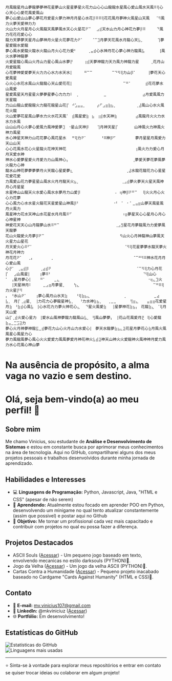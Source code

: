 
<!--
**mkviniciuz/mkviniciuz** is a ✨ _special_ ✨ repository because its `README.md` (this file) appears on your GitHub profile.

Here are some ideas to get you started:

- 🔭 I’m currently working on ...
- 🌱 I’m currently learning ...
- 👯 I’m looking to collaborate on ...
- 🤔 I’m looking for help with ...
- 💬 Ask me about ...
- 📫 How to reach me: ...
- 😄 Pronouns: ...
- ⚡ Fun fact: ...
-->
```
月風龍星月山夢龍夢夢神花星夢山火星星夢星火花力山心心山龍龍水星風心愛山風水天風⠿⢿心心天心心愛花風愛風山
夢心山愛山山夢心夢花月愛星火夢力神月月星心水花⡿⠿⠿⢿花花風月夢神火風星山天風⠀⠀⠈⠻風力火夢天愛神力力
火山力火月星月心火風龍天風夢風水天心火星花⠟⠉⠀⠀⣠⣾天水山力月心神花力夢⡿⠿⠀⠀⠀⠀⠙風力花花花愛心心
龍力天夢夢天星月山夢神月火星火花夢花力⠟⠁⠀⠀⠀⠈⠉⣹月夢天花風水月龍心天⣧⡀⠀⠀⠀⠀⠀⢹夢星愛龍水愛龍
夢心風水愛龍火龍水火龍山月火心花力愛⠃⠀⠀⠀⠀⢀⣤⣾心水神月花心夢心神力龍風⣧⠀⠀⠀⠀⠀⢸風火水夢神龍夢
火愛星龍心風山火月山力星心風山水夢⡟⠀⠀⠀⠀⢰⣾天夢神龍力天力風力神龍力星⠀⠀⠀⠀⢀花月山月愛龍風
心花夢神愛愛夢天火力力心水力水天水⡇⠀⠀⠀⠀⠛⠉⠉⠀⠀⠀⠀⠀⠀⠀⠉⠙⠻⢿力山⡿⠁⠀⠀⠀⠀⢸夢花天心愛風星
心火心水花水風山火龍龍心天山愛花花⡇⠀⠀⠀⠀⠀⠀⠀⠀⠀⠀⠀⠀⠀⠀⠀⠀⠀⠀⠉⠛⠁⠀⠀⠀⠀⠀⣾花花夢水山風愛
星愛風星天月星星火夢夢星夢心力力力⠇⠀⢀⠀⠀⠀⠀⠀⠀⠀⠀⠀⣀⠀⠀⠀⠀⠀⠀⠀⠀⠀⠀⠀⠀⠀⣴月愛風風力天星龍
力山山龍山愛龍龍火力龍花龍星山花⡏⠀⠚⣡⣤⣤⡀⠀⠀⠀⠀⡴⠋⣠⣶⣷⣦⡀⠀⠀⠀⠀⠀⠀⠀⢀⣼風山心水火風花火龍
火山愛夢花星風山夢水力火水花天風⠁⠀⣾風星愛⣷⠀⣦⠀⢰⣾水天神⣷⠀⠀⠀⠀  ⠀⣴風龍月火火力水水力水風
山山山月心火夢心愛風力風神愛夢⣹⠀⠐星山天神⡿⠀⠀⠀⢹月神天星⡏⠀⠀⠀⠀⠀ 山神風火力神風火神力風星
水心神星天神力山花花夢心風花星水⠀⠀⠛⢿力⠟⠁⠀⠀⠀⠀⠀⠘⠿神⡿⠋⠀⠀⠀⠀⠀⠀⠀夢月星星月風愛力天山山天
心心花風水花心火星龍火花神天神花⠀⠀⠀⠀⠀⠀⠀⠀⠀⠀⠀⠀⠀⠀⠀⠀⠀⠀⠀⠀⠀⠀⠀  ⢰風火力力愛心月月天愛水神
神水心愛夢星愛火月愛力力山風神心⡄⠀⠀⠀⠀⠀⠀⠀⠀⠀⠀⠀⠀⠀⠀⠀⠀⠀⠀⠀⠀⠀  ⢀夢愛天夢花夢風夢火龍力心神
龍水山神花夢夢夢夢月火天龍心星愛夢⣆⠀⠀⠀⠀⠀⠀⠀⠀⠀⠀⠀⠀⠀⠀⠀⠀⠀⠀⠀⢀⣼水龍花龍花力心星星花愛花愛
力風愛山花力夢星星山風水火月月龍天火⣦⡀⠀⠀⠀⠀⠀⠀⠀⠀⠀⠀⠀⠀⠀⠀⠀⢀⣠⣾夢火夢天火星天風神月心月星星
水星神山山龍天火水愛心風水水夢月力山愛⡿⠀⠀⠀⠀⠀⠀⠀⠀⠀⠀⠀⠀⠠⠀⢶神⡿⠟⠛⠉⠀⠀⢿火火月心火心力花夢
心心風力心水水星火龍花天星愛星山神風⡿⠃⠀⠀⠀⠀⠀⠀⠀⠀⠀⠀⠀⠀⠐⠃⠀⠁⠀⠂⠁⣀⣤⣶山夢天風星風月火風力
風星神力花水天神山水花星水月月風⠿⠋⠀⠀⠀⠀⠀⠀⠀⠀⠀⠀⠀⠀⠀⠀⠀⠀⠀⠀⠰⣶夢星天心心星月心月心心神星神
神愛花天天心山月龍夢山水⠿⠛⠉⠀⠀⠀⠀⠀⠀⠀⠀⠀⠀⠀⠀⠀⠀⠀⠀⠀⠀⠀⠀⢀⣠⣻星花月夢龍風力力愛夢風天龍夢
花山火龍愛火月夢⡿⠟⠉⠀⠀⠀⠀⠀⠀⠀⠀⠀⠀⠀⠀⠀⠀⠀⠀⠀⠀⠀⠀⠀⠀⠀     ⠻山火心月神龍神山夢風天火星力山星花
月天愛火心⠿⠋⠁⠀⠀⠀⠀⠀⠀⠀⠀⠀⠀⠀⠀⠀⠀⠀⠀⠀⠀⠀⠀⠀⠀⠀⠀⠀⠀⠀       ⠈⠻⢿花星夢夢水龍天夢火神花月神力
月花花⠟⠁⠀⠀⢀⡄⠀⠀⠀⠀⠀⠀⢀⠀⠀⠀⠀⠀⠀⠀⠀⠀⠀⠀⠀⠀⠀⠀⠀⠀⠀⠀⠀⠀⠀        ⠈⠉⠛⠻⠿神水花月月心愛山風
心⡟⠁⠀⢀⣤⣾⡿⠀⠀⠀⠀⢀⣴⣾⠟⠀⠀⠀⠀⠀⠀⠀⠀⠀⠀⠀⠀⠀⠀⠀⠀⠀⠀⠀⠀⠀⠀⠀⠀⠀⠀⠀⠀   ⠈⠉⠻⢿力心月花
⡏⠀⠀⣠山風星⡇⠀⠀⠀⢰夢⠿⠃⠀⠀⠀⠀⠀⠀⠀⠀⠀⠀⠀⠀⠀⠀⠀⠀⠀⠀⠀⠀⠀⠀⠀⠀⠀⠀⠀⠀⠀⠀⠀⠀⠀⠙⢿山心
⠁⠀⢠星月夢心⡇⠀⠀⠀⠛⠁⠀⠀⠀⣀⣄⠀⠀⠀⠀⠀⠀⠀⠀⠀⠀⠀⠀⠀⠀⠀⠀⠀⠀⠀⠀⠀⠀⠀⠀⠀⠀⠀⠀   ⠀⠐⢶⣄⣹火
⠀⠀⢸天星神月⠇⠀⠀⠀⠀⣀⣠⣶月夢星⡀⠀⠀⠀⢳⣄⠀⠀⠀⠀⠀⠀⠀⠀⠀⠀⠀⠀⠀⠀⠀⠀⠀⠀⠀         ⠉⠛⠿⢿力火星⡟⠻
⡄⠀⠘水山⠟⠁⠀⠀⠀⢰夢心風月山水天⣷⠀⠀⠀⠘⢿⣷⣦⣄⠀⠀⠀⠀⠀⠀⠀⠀⠀⠀⠀⠀⢀⠀⠀⠀⠀⠀⠀⠀⠀⠀⠀⣀⣴
⣧⡀⠀月⡏⢀⣴星⡀⠀⢸力花力心夢龍星神⣧⡀⠀⠀⠘力水神⣷⣦⡀⠀⠀⢀⣀⣀⠀⠀⠀⠀⠀⢻⣶⣄⠀⠀⠀⣤⣶⣶花愛星
月⣷⠀⠘⣷⣾心風⣧⠀⢸心水花力力夢火神花心⣄⠀⠀⠙星火風愛⣷⠀⠀⢸星夢神花⣷⣦⡄⠀花龍⣷⣄⠀⠈⢿月天山愛
山⡏⢀⣾火愛心星力⠀⢸愛水山風神夢龍力龍風山⣧⡀⠀⢻風山夢夢⡄⠀⢸花山花風愛月⣟⠀⢿心愛龍⣷⣤⣀⣉⣩⣽力
夢心火月神夢神龍⣯⣀⣾夢花力山心火月山力水愛心⡇⠀夢天水龍夢⣷⣦⣄⣽花星月夢花心⣷月風火風風星心風星力心
夢力風龍風夢心風心火火愛愛力風風夢愛月神花神火⣧⣾⣽神天山神火火愛龍神火風神神月愛力風力水心花風心神山夢
```

<h1>Na ausência de propósito, a alma vaga no vazio e sem destino.</h1>



# Olá, seja bem-vindo(a) ao meu perfil! 👋

## Sobre mim
Me chamo Vinicius, sou estudante de **Análise e Desenvolvimento de Sistemas** e estou em constante busca por aprimorar meus conhecimentos na área de tecnologia. Aqui no GitHub, compartilharei alguns dos meus projetos pessoais e trabalhos desenvolvidos durante minha jornada de aprendizado.

## Habilidades e Interesses
- 💻 **Linguagens de Programação:** Python, Javascript, Java, "HTML e CSS" (apesar de não serem)
- 🌱 **Aprendendo:** Atualmente estou focado em aprender POO em Python, desenvolvendo um minigame no qual tento atualizar constantemente (assim que possivel) e postar aqui no Github
- 🚀 **Objetivo:** Me tornar um profissional cada vez mais capacitado e contribuir com projetos no qual eu possa fazer a diferença.

## Projetos Destacados
- ASCII Souls ([Acessar](https://github.com/mkviniciuz/Python-Projects)) - Um pequeno jogo baseado em texto, envolvendo mecanicas no estilo darksouls (PYTHON)🐍.
- Jogo da Velha ([Acessar](https://github.com/mkviniciuz/appXOXO)) - Um jogo da velha ASCII (PYTHON)🐍.
- Cartas Contra a Humanidade ([Acessar](https://github.com/mkviniciuz/cardsagainsthumanity)) - Pequeno projeto inacabado baseado no Cardgame "Cards Against Humanity" (HTML e CSS)📝.

## Contato
- 📧 **E-mail:** mv.vinicius107@gmail.com
- 🔗 **LinkedIn:** @mkviniciuz ([Acessar](https://www.linkedin.com/in/mkviniciuz/))
- 🌐 **Portfólio:** Em desenvolvimento!

## Estatísticas do GitHub
![Estatísticas do GitHub](https://github-readme-stats.vercel.app/api?username=mkviniciuz&show_icons=true&theme=dark)  
![Linguagens mais usadas](https://github-readme-stats.vercel.app/api/top-langs/?username=mkviniciuz&layout=compact&theme=dark)

---

⭐ Sinta-se à vontade para explorar meus repositórios e entrar em contato se quiser trocar ideias ou colaborar em algum projeto!
